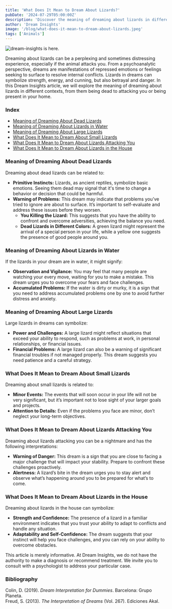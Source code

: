 ```yaml
---
title: 'What Does It Mean to Dream About Lizards?'
pubDate: '2024-07-29T05:00:00Z'
description: 'Discover the meaning of dreaming about lizards in different contexts, from dead lizards to attacks and their presence in your home. Explore how to interpret these dreams in relation to your life and emotions.'
author: 'Dream Insights'
image: '/blog/what-does-it-mean-to-dream-about-lizards.jpeg'
tags: ['Animals']
---
```


![dream-insights is here.](/blog/what-does-it-mean-to-dream-about-lizards.jpeg)

Dreaming about lizards can be a perplexing and sometimes distressing experience, especially if the animal attacks you. From a psychoanalytic perspective, dreams are manifestations of repressed emotions or feelings seeking to surface to resolve internal conflicts. Lizards in dreams can symbolize strength, energy, and cunning, but also betrayal and danger. In this Dream Insights article, we will explore the meaning of dreaming about lizards in different contexts, from them being dead to attacking you or being present in your home.

### Index

- [Meaning of Dreaming About Dead Lizards](#meaning-of-dreaming-about-dead-lizards)
- [Meaning of Dreaming About Lizards in Water](#meaning-of-dreaming-about-lizards-in-water)
- [Meaning of Dreaming About Large Lizards](#meaning-of-dreaming-about-large-lizards)
- [What Does It Mean to Dream About Small Lizards](#what-does-it-mean-to-dream-about-small-lizards)
- [What Does It Mean to Dream About Lizards Attacking You](#what-does-it-mean-to-dream-about-lizards-attacking-you)
- [What Does It Mean to Dream About Lizards in the House](#what-does-it-mean-to-dream-about-lizards-in-the-house)

### Meaning of Dreaming About Dead Lizards

Dreaming about dead lizards can be related to:

- **Primitive Instincts:** Lizards, as ancient reptiles, symbolize basic emotions. Seeing them dead may signal that it's time to change a behavior or decision that could be harmful.
- **Warning of Problems:** This dream may indicate that problems you’ve tried to ignore are about to surface. It’s important to self-evaluate and address these issues before they worsen.
  - **You Killing the Lizard:** This suggests that you have the ability to confront and overcome adversities, achieving the balance you need.
  - **Dead Lizards in Different Colors:** A green lizard might represent the arrival of a special person in your life, while a yellow one suggests the presence of good people around you.

### Meaning of Dreaming About Lizards in Water

If the lizards in your dream are in water, it might signify:

- **Observation and Vigilance:** You may feel that many people are watching your every move, waiting for you to make a mistake. This dream urges you to overcome your fears and face challenges.
- **Accumulated Problems:** If the water is dirty or murky, it is a sign that you need to address accumulated problems one by one to avoid further distress and anxiety.

### Meaning of Dreaming About Large Lizards

Large lizards in dreams can symbolize:

- **Power and Challenges:** A large lizard might reflect situations that exceed your ability to respond, such as problems at work, in personal relationships, or financial issues.
- **Financial Problems:** A large lizard can also be a warning of significant financial troubles if not managed properly. This dream suggests you need patience and a careful strategy.

### What Does It Mean to Dream About Small Lizards

Dreaming about small lizards is related to:

- **Minor Events:** The events that will soon occur in your life will not be very significant, but it’s important not to lose sight of your larger goals and projects.
- **Attention to Details:** Even if the problems you face are minor, don’t neglect your long-term objectives.

### What Does It Mean to Dream About Lizards Attacking You

Dreaming about lizards attacking you can be a nightmare and has the following interpretations:

- **Warning of Danger:** This dream is a sign that you are close to facing a major challenge that will impact your stability. Prepare to confront these challenges proactively.
- **Alertness:** A lizard’s bite in the dream urges you to stay alert and observe what’s happening around you to be prepared for what’s to come.

### What Does It Mean to Dream About Lizards in the House

Dreaming about lizards in the house can symbolize:

- **Strength and Confidence:** The presence of a lizard in a familiar environment indicates that you trust your ability to adapt to conflicts and handle any situation.
- **Adaptability and Self-Confidence:** The dream suggests that your instinct will help you face challenges, and you can rely on your ability to overcome obstacles.

This article is merely informative. At Dream Insights, we do not have the authority to make a diagnosis or recommend treatment. We invite you to consult with a psychologist to address your particular case.

### Bibliography

Colin, D. (2019). *Dream Interpretation for Dummies*. Barcelona: Grupo Planeta.  
Freud, S. (2013). *The Interpretation of Dreams* (Vol. 267). Ediciones Akal.
